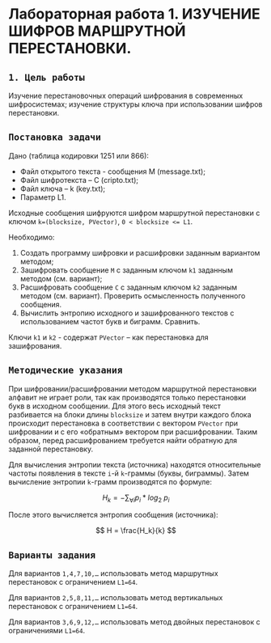 # Лабораторная работа 1. ИЗУЧЕНИЕ ШИФРОВ МАРШРУТНОЙ ПЕРЕСТАНОВКИ. 

## `1. Цель работы` 

Изучение перестановочных операций шифрования в современных шифросистемах; изучение структуры ключа при использовании шифров перестановки.

## `Постановка задачи`

Дано (таблица кодировки 1251 или 866):
- Файл открытого текста - сообщения М (message.txt); 
- Файл шифротекста – С (cripto.txt);
- Файл ключа – k (key.txt);
- Параметр L1.

Исходные сообщения шифруются шифром маршрутной перестановки с ключом `k=(blocksize, PVector)`, `0 < blocksize <= L1`.

Необходимо: 
1.	Создать программу шифровки и расшифровки заданным вариантом методом;
2.	Зашифровать сообщение `М` с заданным ключом `k1` заданным методом (см. вариант);
3.	Расшифровать сообщение `С` с заданным ключом `k2` заданным методом (см. вариант). Проверить осмысленность полученного сообщения.
4.	Вычислить энтропию исходного и зашифрованного текстов с использованием частот букв и биграмм. Сравнить.

Ключи `k1` и `k2` - содержат `PVector` – как перестановка для зашифрования. 

## `Методические указания`

При шифровании/расшифровании методом маршрутной перестановки алфавит не играет роли, так как производятся только перестановки букв в исходном сообщении. Для этого весь исходный текст разбивается на блоки длины `blocksize` и затем внутри каждого блока происходит перестановка в соответствии с вектором `PVector` при шифровании и с его «обратным» вектором при расшифровании. Таким образом, перед расшифрованием требуется найти обратную для заданной перестановку.

Для вычисления энтропии текста (источника) находятся относительные частоты   появления в тексте `i`-й `k`-граммы (буквы, биграммы). Затем вычисление энтропии `k`-грамм производятся по формуле: 

$$ H_k = - \sum_{\forall i} p_i * log_2 \: p_i $$

После этого вычисляется энтропия сообщения (источника):

$$ H = \frac{H_k}{k} $$

## `Варианты задания`

Для вариантов `1,4,7,10,…` использовать метод маршрутных перестановок с ограничением `L1=64`.

Для вариантов `2,5,8,11,…` использовать метод вертикальных перестановок с ограничением `L1=64`.

Для вариантов `3,6,9,12,…` использовать метод двойных перестановок с ограничениями `L1=64`.

